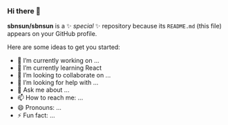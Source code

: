 ### Hi there 👋


**sbnsun/sbnsun** is a ✨ _special_ ✨ repository because its `README.md` (this file) appears on your GitHub profile.

Here are some ideas to get you started:

- 🔭 I’m currently working on ...
- 🌱 I’m currently learning React
- 👯 I’m looking to collaborate on ...
- 🤔 I’m looking for help with ...
- 💬 Ask me about ...
- 📫 How to reach me: ...
- 😄 Pronouns: ...
- ⚡ Fun fact: ...


<!-- ![Anurag's github stats](https://github-readme-stats.vercel.app/api?username=sbnsun&show_icons=true&theme=solarized-light&hide=contribs,stars,issues,prs) -->


